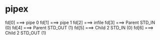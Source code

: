 # pipex

fd[0] ===> pipe 0
fd[1] ===> pipe 1
fd[2] ===> infile
fd[3] ===> Parent STD_IN (0)
fd[4] ===> Parent STD_OUT (1)
fd[5] ===> Child 2 STD_IN (0)
fd[6] ===> Child 2 STD_OUT (1)
